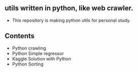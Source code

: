 ## utils written in python, like web crawler.
- This repository is making python utils for personal study.

## Contents
- Python crawling
- Python Simple regressor
- Kaggle Solution with Python
- Python Sorting
